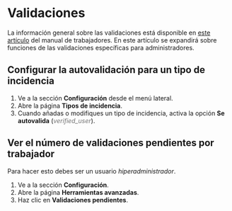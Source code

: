 # Validaciones
La información general sobre las validaciones está disponible en [este artículo](../trabajadores/validaciones.md) del manual de trabajadores. En este artículo se expandirá sobre funciones de las validaciones específicas para administradores.

## Configurar la autovalidación para un tipo de incidencia
1. Ve a la sección **Configuración** desde el menú lateral.
2. Abre la página **Tipos de incidencia**.
3. Cuando añadas o modifiques un tipo de incidencia, activa la opción **Se autovalida** (<i class="material-icons" style="color: rgba(0,0,0,.54);">verified_user</i>).

## Ver el número de validaciones pendientes por trabajador
Para hacer esto debes ser un usuario _hiperadministrador_.

1. Ve a la sección **Configuración**.
2. Abre la página **Herramientas avanzadas**.
3. Haz clic en **Validaciones pendientes**.
